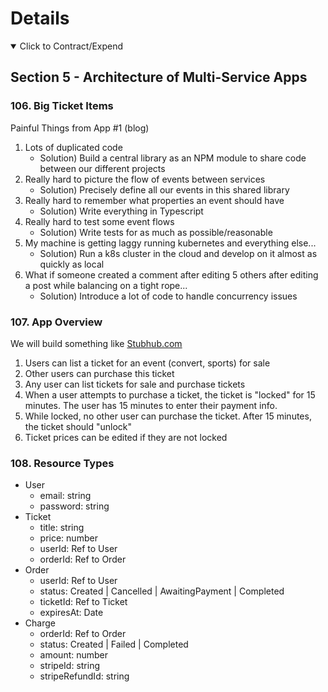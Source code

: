 # Details

<details open> 
  <summary>Click to Contract/Expend</summary>

## Section 5 - Architecture of Multi-Service Apps

### 106. Big Ticket Items

Painful Things from App #1 (blog)

1. Lots of duplicated code
   - Solution) Build a central library as an NPM module to share code between our different projects
2. Really hard to picture the flow of events between services
   - Solution) Precisely define all our events in this shared library
3. Really hard to remember what properties an event should have
   - Solution) Write everything in Typescript
4. Really hard to test some event flows
   - Solution) Write tests for as much as possible/reasonable
5. My machine is getting laggy running kubernetes and everything else...
   - Solution) Run a k8s cluster in the cloud and develop on it almost as quickly as local
6. What if someone created a comment after editing 5 others after editing a post while balancing on a tight rope...
   - Solution) Introduce a lot of code to handle concurrency issues

### 107. App Overview

We will build something like [Stubhub.com](https://www.stubhub.com/)

1. Users can list a ticket for an event (convert, sports) for sale
2. Other users can purchase this ticket
3. Any user can list tickets for sale and purchase tickets
4. When a user attempts to purchase a ticket, the ticket is "locked" for 15 minutes. The user has 15 minutes to enter their payment info.
5. While locked, no other user can purchase the ticket. After 15 minutes, the ticket should "unlock"
6. Ticket prices can be edited if they are not locked

### 108. Resource Types

- User
  - email: string
  - password: string
- Ticket
  - title: string
  - price: number
  - userId: Ref to User
  - orderId: Ref to Order
- Order
  - userId: Ref to User
  - status: Created | Cancelled | AwaitingPayment | Completed
  - ticketId: Ref to Ticket
  - expiresAt: Date
- Charge
  - orderId: Ref to Order
  - status: Created | Failed | Completed
  - amount: number
  - stripeId: string
  - stripeRefundId: string

</details>
